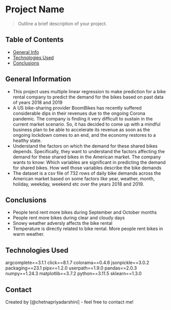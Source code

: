 # Project Name
> Outline a brief description of your project.


## Table of Contents
* [General Info](#general-information)
* [Technologies Used](#technologies-used)
* [Conclusions](#conclusions)

<!-- You can include any other section that is pertinent to your problem -->

## General Information
- This project uses multiple linear regression to make prediction for a bike rental company to predict the demand for the bikes based on past data of years 2018 and 2019
- A US bike-sharing provider BoomBikes has recently suffered considerable dips in their revenues due to the ongoing Corona pandemic. 
  The company is finding it very difficult to sustain in the current market scenario. So, it has decided to come up with a mindful business plan to be able to accelerate its revenue as soon as the ongoing lockdown comes to an end,
  and the economy restores to a healthy state. 
- Understand the factors on which the demand for these shared bikes depends. Specifically, they want to understand the factors affecting the demand for these shared bikes in the American market.
  The company wants to know:
	Which variables are significant in predicting the demand for shared bikes.
	How well those variables describe the bike demands
- The dataset is a csv file of 732 rows of daily bike demands across the American market based on some factors like year, weather, month, holiday, weekday, weekend etc over the years 2018 and 2019.

<!-- You don't have to answer all the questions - just the ones relevant to your project. -->

## Conclusions
- People tend rent more bikes during September and October months
- People rent more bikes during clear and cloudy days
- Snowy weather adversly affects the bike rental
- Temperature is directly related to bike rental. More people rent bikes in warm weather.

<!-- You don't have to answer all the questions - just the ones relevant to your project. -->


## Technologies Used
argcomplete==3.1.1
click==8.1.7
colorama==0.4.6
jsonpickle==3.0.2
packaging==23.1
pipx==1.2.0
userpath==1.9.0
pandas==2.0.3
numpy==1.24.3
matplotlib==3.7.2
python==3.11.5
sklearn==1.3.0
<!-- As the libraries versions keep on changing, it is recommended to mention the version of library used in this project -->



## Contact
Created by [@chetnapriyadarshini] - feel free to contact me!

